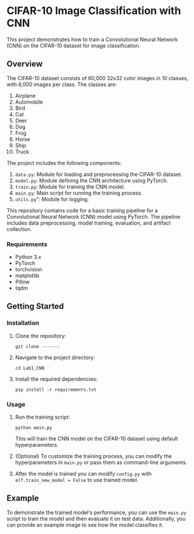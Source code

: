 # CIFAR-10 Image Classification with CNN

This project demonstrates how to train a Convolutional Neural Network (CNN) on the CIFAR-10 dataset for image classification.

## Overview

The CIFAR-10 dataset consists of 60,000 32x32 color images in 10 classes, with 6,000 images per class. The classes are:

1. Airplane
2. Automobile
3. Bird
4. Cat
5. Deer
6. Dog
7. Frog
8. Horse
9. Ship
10. Truck

The project includes the following components:

1. `data.py`: Module for loading and preprocessing the CIFAR-10 dataset.
2. `model.py`: Module defining the CNN architecture using PyTorch.
3. `train.py`: Module for training the CNN model.
4. `main.py`: Main script for running the training process.
5. `utils.py`": Module for logging.

This repository contains code for a basic training pipeline for a Convolutional Neural Network (CNN) model using PyTorch. The pipeline includes data preprocessing, model training, evaluation, and artifact collection.

### Requirements

- Python 3.x
- PyTorch
- torchvision
- matplotlib
- Pillow
- tqdm


## Getting Started

### Installation

1. Clone the repository:

    ```
    git clone -------
    ```

2. Navigate to the project directory:

    ```
    cd Lab1_CNN
    ```

3. Install the required dependencies:

    ```
    pip install -r requirements.txt
    ```

### Usage

1. Run the training script:

    ```
    python main.py
    ```

    This will train the CNN model on the CIFAR-10 dataset using default hyperparameters.

2. (Optional) To customize the training process, you can modify the hyperparameters in `main.py` or pass them as command-line arguments.

3. After the model is trained you can modify `config.py` with `elf.train_new_model = False` to use trained model.

## Example

To demonstrate the trained model's performance, you can use the `main.py` script to train the model and then evaluate it on test data. Additionally, you can provide an example image to see how the model classifies it.